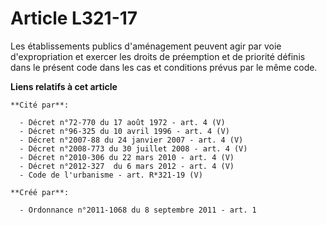 # Article L321-17

Les établissements publics d'aménagement peuvent agir par voie d'expropriation et exercer les droits de préemption et de
priorité définis dans le présent code dans les cas et conditions prévus par le même code.

**Liens relatifs à cet article**

	**Cité par**:

	  - Décret n°72-770 du 17 août 1972 - art. 4 (V)
	  - Décret n°96-325 du 10 avril 1996 - art. 4 (V)
	  - Décret n°2007-88 du 24 janvier 2007 - art. 4 (V)
	  - Décret n°2008-773 du 30 juillet 2008 - art. 4 (V)
	  - Décret n°2010-306 du 22 mars 2010 - art. 4 (V)
	  - Décret n°2012-327  du 6 mars 2012 - art. 4 (V)
	  - Code de l'urbanisme - art. R*321-19 (V)

	**Créé par**:

	  - Ordonnance n°2011-1068 du 8 septembre 2011 - art. 1
